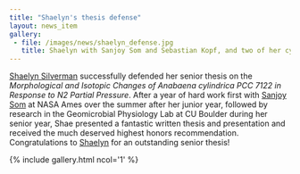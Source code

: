 ```yaml
---
title: "Shaelyn's thesis defense"
layout: news_item
gallery:
 - file: /images/news/shaelyn_defense.jpg
   title: Shaelyn with Sanjoy Som and Sebastian Kopf, and two of her cyanobacterial cultures
---
```


[Shaelyn Silverman](/people/shaelyn/) successfully defended her senior thesis on the *Morphological and Isotopic Changes of Anabaena cylindrica PCC 7122 in Response to N2 Partial Pressure*. After a year of hard work first with [Sanjoy Som](https://spacescience.arc.nasa.gov/staff/sanjoy-som) at NASA Ames over the summer after her junior year, followed by research in the Geomicrobial Physiology Lab at CU Boulder during her senior year, Shae presented a fantastic written thesis and presentation and received the much deserved highest honors recommendation. Congratulations to [Shaelyn](/people/shaelyn/) for an outstanding senior thesis!

{% include gallery.html ncol='1' %}
